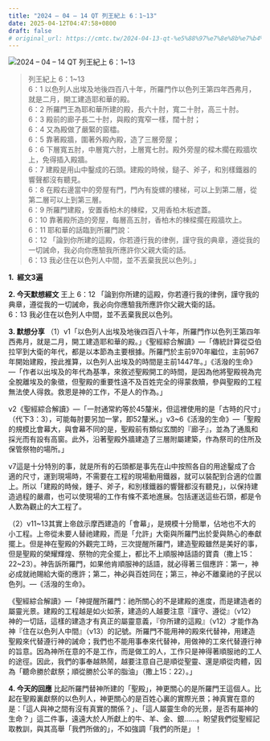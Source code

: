 ```yaml
---
title: "2024 – 04 – 14 QT 列王紀上 6：1~13"
date: 2025-04-12T04:47:58+0800
draft: false
# original_url: https://cmtc.tw/2024-04-13-qt-%e5%88%97%e7%8e%8b%e7%b4%80%e4%b8%8a-6%ef%bc%9a113
---
```


![2024 – 04 – 14 QT 列王紀上 6：1\~13](/images/qt.jpg  "2024 – 04 – 14 QT 列王紀上 6：1\~13")

> 列王紀上 6：1\~13  
> 6：1 以色列人出埃及地後四百八十年，所羅門作以色列王第四年西弗月，就是二月，開工建造耶和華的殿。  
> 6：2 所羅門王為耶和華所建的殿，長六十肘，寬二十肘，高三十肘。  
> 6：3 殿前的廊子長二十肘，與殿的寬窄一樣，闊十肘；  
> 6：4 又為殿做了嚴緊的窗櫺。  
> 6：5 靠著殿牆，圍著外殿內殿，造了三層旁屋；  
> 6：6 下層寬五肘，中層寬六肘，上層寬七肘。殿外旁屋的樑木擱在殿牆坎上，免得插入殿牆。  
> 6：7 建殿是用山中鑿成的石頭。建殿的時候，鎚子、斧子，和別樣鐵器的響聲都沒有聽見。  
> 6：8 在殿右邊當中的旁屋有門，門內有旋螺的樓梯，可以上到第二層，從第二層可以上到第三層。  
> 6：9 所羅門建殿，安置香柏木的棟樑，又用香柏木板遮蓋。  
> 6：10 靠著殿所造的旁屋，每層高五肘，香柏木的棟樑擱在殿牆坎上。  
> 6：11 耶和華的話臨到所羅門說：  
> 6：12 「論到你所建的這殿，你若遵行我的律例，謹守我的典章，遵從我的一切誡命，我必向你應驗我所應許你父親大衛的話。  
> 6：13 我必住在以色列人中間，並不丟棄我民以色列。」

**1.  經文3遍**

**2. 今天默想經文**
王上 6：12 「論到你所建的這殿，你若遵行我的律例，謹守我的典章，遵從我的一切誡命，我必向你應驗我所應許你父親大衛的話。  
6：13 我必住在以色列人中間，並不丟棄我民以色列。

**3. 默想分享**
（1）v1「以色列人出埃及地後四百八十年，所羅門作以色列王第四年西弗月，就是二月，開工建造耶和華的殿。」《聖經綜合解讀》—「傳統計算從亞伯拉罕到大衛的年代，都是以本節為主要根據。所羅門於主前970年繼位，主前967年開始建殿，按此推算，以色列人出埃及的時間是主前1447年。」《活潑的生命》—「作者以出埃及的年代為基準，來敘述聖殿開工的時間，是因為他將聖殿視為完全脫離埃及的象徵，但聖殿的重要性遠不及百姓完全的得蒙救贖，參與聖殿的工程無法使人得救。救恩是神的工作，不是人的作為。」

v2《聖經綜合解讀》—「一肘通常約等於45釐米，但這裡使用的是「古時的尺寸」（代下3：3），可能每肘要另加一掌，即52釐米。」v3\~6《活潑的生命》—「聖殿的規模比會幕大，與會幕不同的是，聖殿前有類似玄關的『廊子』，並為了通風和採光而有設有高窗。此外，沿著聖殿外牆建造了三層附屬建築，作為祭司的住所及保管祭物的場所。」

v7這是十分特別的事，就是所有的石頭都是事先在山中按照各自的用途鑿成了合適的尺寸，運到現場時，不需要在工程的現場動用鐵器，就可以裝配到合適的位置上。所以「建殿的時候，錘子、斧子，和別樣鐵器的響聲都沒有聽見」，以保持建造過程的嚴肅，也可以使現場的工作有條不紊地進展。包括運送這些石頭，都是令人歎為觀止的大工程了。

（2）v11\~13其實上帝啟示摩西建造的「會幕」，是規模十分簡單，佔地也不大的小工程。上帝從未要人替祂建殿，而是「允許」大衛與所羅門出於愛與熱心的奉獻擺上。但是神在聖殿的外觀完工時，三次提醒所羅門，建造聖殿雖然是美好的事，但是聖殿的榮耀輝煌、祭物的完全擺上，都比不上順服神話語的寶貴（撒上15：22\~23）。神告訴所羅門，如果他肯順服神的話語，就必得著三個應許：第一，神必成就祂賜給大衛的應許；第二，神必與百姓同在；第三，神必不離棄祂的子民以色列。—《活潑的生命》。

《聖經綜合解讀》—「神提醒所羅門：祂所關心的不是建殿的進度，而是建造者的屬靈光景。建殿的工程越是如火如荼，建造的人越要注意『謹守、遵從』（v12）神的一切話，這樣的建造才有真正的屬靈意義，『你所建的這殿』（v12）才能作為神『住在以色列人中間』（v13）的記號。所羅門不能用神的殿來代替神，用建造聖殿來代替遵行神的誡命；我們也不能用事奉來代替神，用做神的工來代替遵行神的旨意。因為神所在意的不是工作，而是做工的人，工作只是神得著順服祂的工人的途徑。因此，我們的事奉越熱鬧，越要注意自己是順從聖靈、還是順從肉體，因為「聽命勝於獻祭；順從勝於公羊的脂油」（撒上15：22）。」

**4. 今天的回應**
比起所羅門替神所建的「聖殿」，神更關心的是所羅門王這個人。比起在聖殿裏獻祭的以色列人，神更關心的是百姓心裏的實際光景；神真實在意的是：「這人與神之間有沒有真實的關係？」、「這人屬靈生命的光景，是否有屬神的生命？」這二件事，遠遠大於人所獻上的牛、羊、金、銀……。盼望我們從聖經記取教訓，與其高舉「我們所做的」，不如強調「我們的所是」！
